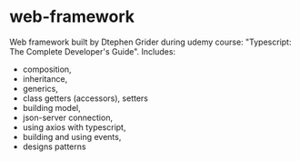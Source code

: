 # web-framework
Web framework built by Dtephen Grider during udemy course: "Typescript: The Complete Developer's Guide".
Includes:
- composition,
- inheritance,
- generics,
- class getters (accessors), setters
- building model,
- json-server connection,
- using axios with typescript,
- building and using events,
- designs patterns
